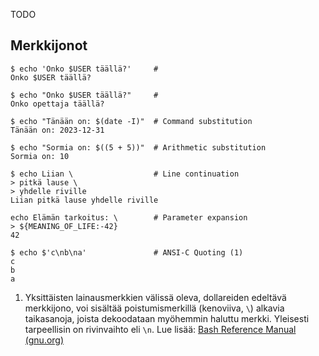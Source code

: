 TODO

## Merkkijonot

```
$ echo 'Onko $USER täällä?'     #
Onko $USER täällä?

$ echo "Onko $USER täällä?"     #
Onko opettaja täällä?

$ echo "Tänään on: $(date -I)"  # Command substitution
Tänään on: 2023-12-31

$ echo "Sormia on: $((5 + 5))"  # Arithmetic substitution
Sormia on: 10

$ echo Liian \                  # Line continuation
> pitkä lause \
> yhdelle riville
Liian pitkä lause yhdelle riville

echo Elämän tarkoitus: \        # Parameter expansion
> ${MEANING_OF_LIFE:-42}  
42

$ echo $'c\nb\na'               # ANSI-C Quoting (1)
c
b
a
```

1. Yksittäisten lainausmerkkien välissä oleva, dollareiden edeltävä merkkijono, voi sisältää poistumismerkillä (kenoviiva, `\`)   alkavia taikasanoja, joista dekoodataan myöhemmin haluttu merkki. Yleisesti tarpeellisin on rivinvaihto eli `\n`. Lue lisää: [Bash Reference Manual (gnu.org)](https://www.gnu.org/savannah-checkouts/gnu/bash/manual/bash.html#ANSI_002dC-Quoting)